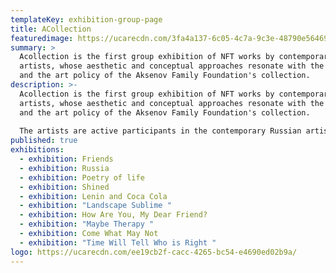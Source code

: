 ```yaml
---
templateKey: exhibition-group-page
title: ACollection
featuredimage: https://ucarecdn.com/3fa4a137-6c05-4c7a-9c3e-48790e564694/
summary: >
  Acollection is the first group exhibition of NFT works by contemporary Russian
  artists, whose aesthetic and conceptual approaches resonate with the strategy
  and the art policy of the Aksenov Family Foundation's collection.
description: >-
  Acollection is the first group exhibition of NFT works by contemporary Russian
  artists, whose aesthetic and conceptual approaches resonate with the strategy
  and the art policy of the Aksenov Family Foundation's collection.
   
  The artists are active participants in the contemporary Russian artistic process, and NFT works of many of them are created especially for the exhibition. Ecology, rethinking of the new digital world, social agenda, ironic but at the same time critical attitude to reality, and the motives of folk folklore are the key themes the artists work with. Their work becomes a complex and multifaceted commentary on the variety of images that form our understanding of the modern world. 
published: true
exhibitions:
  - exhibition: Friends
  - exhibition: Russia
  - exhibition: Poetry of life
  - exhibition: Shined
  - exhibition: Lenin and Coca Cola
  - exhibition: "Landscape Sublime "
  - exhibition: How Are You, My Dear Friend?
  - exhibition: "Maybe Therapy "
  - exhibition: Come What May Not
  - exhibition: "Time Will Tell Who is Right "
logo: https://ucarecdn.com/ee19cb2f-cacc-4265-bc54-e4690ed02b9a/
---
```

